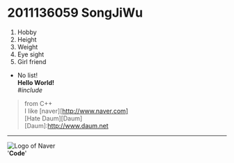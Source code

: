 # 2011136059 SongJiWu  
1. Hobby  
2. Height  
3. Weight  
4. Eye sight  
5. Girl friend  
- No list!  
**Hello World!**  
*#include<iostream>*  
> from C++  
I like [naver][http://www.naver.com]  
[Hate Daum][Daum]  
[Daum]:http://www.daum.net  
---  
![Logo of Naver](http://img.naver.com/static/www/u/2013/0731/nmms_224940510.gif)  
'**Code**'   

